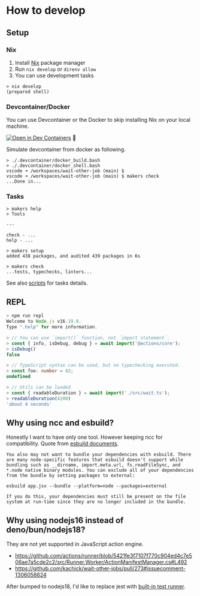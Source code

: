 # How to develop

## Setup

### Nix

1. Install [Nix](https://nixos.org/) package manager
2. Run `nix develop` or `direnv allow`
3. You can use development tasks

```console
> nix develop
(prepared shell)
```

### Devcontainer/Docker

You can use Devcontainer or the Docker to skip installing Nix on your local machine.

[![Open in Dev Containers](https://img.shields.io/static/v1?label=Dev%20Containers&message=Open&color=blue&logo=visualstudiocode)](https://vscode.dev/redirect?url=vscode://ms-vscode-remote.remote-containers/cloneInVolume?url=https://github.com/kachick/vwait-other-jobs) 🚶

Simulate devcontainer from docker as following.

```console
> ./.devcontainer/docker_build.bash
> ./.devcontainer/docker_shell.bash
vscode ➜ /workspaces/wait-other-job (main) $ 
vscode ➜ /workspaces/wait-other-job (main) $ makers check
...Done in...
```

### Tasks

```console
> makers help
> Tools

---

check - ...
help - ...

> makers setup
added 438 packages, and audited 439 packages in 6s

> makers check
...tests, typechecks, linters...
```

See also [scripts](package.json) for tasks details.

## REPL

```typescript
> npm run repl
Welcome to Node.js v16.19.0.
Type ".help" for more information.

> // You can use `import()` function, not `import statement`.
> const { info, isDebug, debug } = await import('@actions/core');
> isDebug()
false

> // TypeScript syntax can be used, but no typechecking executed.
> const foo: number = 42;
undefined

> // Utils can be loaded
> const { readableDuration } = await import('./src/wait.ts');
> readableDuration(4200)
'about 4 seconds'
```

## Why using ncc and esbuild?

Honestly I want to have only one tool. However keeping ncc for compatibility. Quote from [esbuild documents](https://github.com/esbuild/esbuild.github.io/blob/b431563203d117c4cf9f467481960aeaabcc0fde/src/content/getting-started.yml#L268-L314).

```
You also may not want to bundle your dependencies with esbuild. There are many node-specific features that esbuild doesn't support while bundling such as __dirname, import.meta.url, fs.readFileSync, and *.node native binary modules. You can exclude all of your dependencies from the bundle by setting packages to external:

esbuild app.jsx --bundle --platform=node --packages=external

If you do this, your dependencies must still be present on the file system at run-time since they are no longer included in the bundle.
```

## Why using nodejs16 instead of deno/bun/nodejs18?

They are not yet supported in JavaScript action engine.

- https://github.com/actions/runner/blob/5421fe3f7107f770c904ed4c7e506ae7a5cde2c2/src/Runner.Worker/ActionManifestManager.cs#L492
- https://github.com/kachick/wait-other-jobs/pull/273#issuecomment-1306058624

After bumped to nodejs18, I'd like to replace jest with [built-in test runner](https://github.com/nodejs/node/pull/42325).
